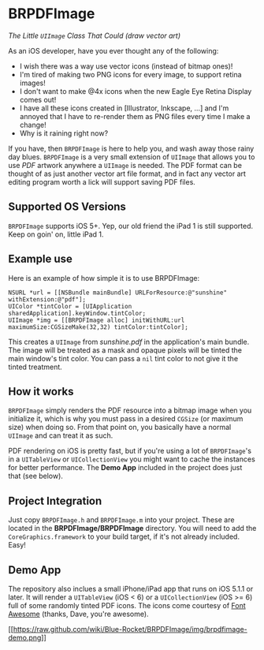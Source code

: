 BRPDFImage
==========

_The Little `UIImage` Class That Could (draw vector art)_

As an iOS developer, have you ever thought any of the following:

  * I wish there was a way use vector icons (instead of bitmap ones)! 
  * I'm tired of making two PNG icons for every image, to support retina
    images!
  * I don't want to make @4x icons when the new Eagle Eye Retina
    Display comes out!
  * I have all these icons created in [Illustrator, Inkscape, ...] and 
    I'm annoyed that I have to re-render them as PNG files every time I
    make a change!
  * Why is it raining right now?

If you have, then `BRPDFImage` is here to help you, and wash away those
rainy day blues. `BRPDFImage` is a very small extension of `UIImage`
that allows you to use *PDF* artwork anywhere a `UIImage` is needed. The
PDF format can be thought of as just another vector art file format, and
in fact any vector art editing program worth a lick will support saving
PDF files.

Supported OS Versions
---------------------

`BRPDFImage` supports iOS 5+. Yep, our old friend the iPad 1 is still
supported. Keep on goin' on, little iPad 1.

Example use
-----------

Here is an example of how simple it is to use BRPDFImage:

```objc
NSURL *url = [[NSBundle mainBundle] URLForResource:@"sunshine" withExtension:@"pdf"];
UIColor *tintColor = [UIApplication sharedApplication].keyWindow.tintColor;
UIImage *img = [[BRPDFImage alloc] initWithURL:url maximumSize:CGSizeMake(32,32) tintColor:tintColor];
```

This creates a `UIImage` from *sunshine.pdf* in the application's main
bundle. The image will be treated as a mask and opaque pixels will be
tinted the main window's tint color. You can pass a `nil` tint color to
not give it the tinted treatment.

How it works
------------

`BRPDFImage` simply renders the PDF resource into a bitmap image when
you initialize it, which is why you must pass in a desired `CGSize` (or
maximum size) when doing so. From that point on, you basically have a
normal `UIImage` and can treat it as such.

PDF rendering on iOS is pretty fast, but if you're using a lot of
`BRPDFImage`'s in a `UITableView` or `UICollectionView` you might want
to cache the instances for better performance. The **Demo App** included
in the project does just that (see below).

Project Integration
-------------------

Just copy `BRPDFImage.h` and `BRPDFImage.m` into your project. These are
located in the **BRPDFImage/BRPDFImage** directory. You will need to add
the `CoreGraphics.framework` to your build target, if it's not already
included. Easy!

Demo App
--------

The repository also inclues a small iPhone/iPad app that runs on iOS
5.1.1 or later. It will render a `UITableView` (iOS < 6) or a
`UICollectionView` (iOS >= 6) full of some randomly tinted PDF icons.
The icons come courtesy of [Font
Awesome](http://fortawesome.github.io/Font-Awesome/) (thanks, Dave,
you're awesome).

[[https://raw.github.com/wiki/Blue-Rocket/BRPDFImage/img/brpdfimage-demo.png]]

